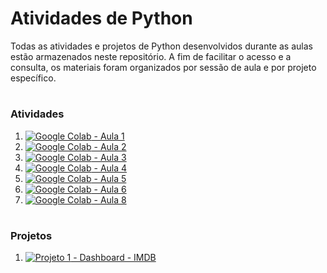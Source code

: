 # Atividades de Python

Todas as atividades e projetos de Python desenvolvidos durante as aulas estão armazenados neste repositório. A fim de facilitar o acesso e a consulta, os materiais foram organizados por sessão de aula e por projeto específico.

#

### Atividades
1. <a href="https://colab.research.google.com/drive/1_ifAi-R-dGBetRXNDIygtT9qis9Qk1em?usp=drive_link" target="_blank">
    <img src="https://img.shields.io/badge/Google_Colab-F9AB00?logo=googlecolab&logoColor=white" alt="Google Colab"/>
    - Aula 1
   </a>
2. <a href="https://colab.research.google.com/drive/19XZrJxDvp267sV7ncRVuh_gqP1CZvUwp?usp=drive_link" target="_blank">
    <img src="https://img.shields.io/badge/Google_Colab-F9AB00?logo=googlecolab&logoColor=white" alt="Google Colab"/>
    - Aula 2
   </a> 
3. <a href="https://colab.research.google.com/drive/1knFH6-gbLPVv6Gkuo05qh829wS3c5yGc?usp=drive_link" target="_blank">
    <img src="https://img.shields.io/badge/Google_Colab-F9AB00?logo=googlecolab&logoColor=white" alt="Google Colab"/>
    - Aula 3
   </a>
4. <a href="https://colab.research.google.com/drive/1hz0UohnQJC-fPQOXerx4rCSToTyZyT4i?usp=drive_link" target="_blank">
    <img src="https://img.shields.io/badge/Google_Colab-F9AB00?logo=googlecolab&logoColor=white" alt="Google Colab"/>
    - Aula 4
   </a>
5. <a href="https://colab.research.google.com/drive/1Bmhs1sUJQSdsUpTuMcyY5LkNWs96uvj1?usp=drive_link" target="_blank">
    <img src="https://img.shields.io/badge/Google_Colab-F9AB00?logo=googlecolab&logoColor=white" alt="Google Colab"/>
    - Aula 5
   </a>
6. <a href="https://colab.research.google.com/drive/10hfNnxWiOnEJcIMReObLRpydwIZTgAkb?usp=drive_link" target="_blank">
    <img src="https://img.shields.io/badge/Google_Colab-F9AB00?logo=googlecolab&logoColor=white" alt="Google Colab"/>
    - Aula 6
   </a>
7. <a href="https://colab.research.google.com/drive/1LtkgdNTM-HEwgop9k6WfSHFxVwh2Q923?usp=drive_link" target="_blank">
    <img src="https://img.shields.io/badge/Google_Colab-F9AB00?logo=googlecolab&logoColor=white" alt="Google Colab"/>
    - Aula 8
   </a>

#

### Projetos
1. <a href="https://unifatecpython.streamlit.app" target="_blank">
    <img src="https://img.shields.io/badge/Projeto%201-8A2BE2" alt="Projeto 1"/>
    - Dashboard - IMDB
   </a>
